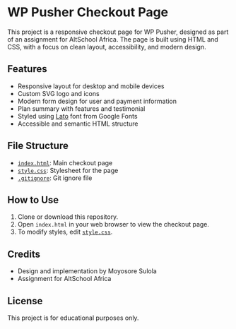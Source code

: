 # WP Pusher Checkout Page

This project is a responsive checkout page for WP Pusher, designed as part of an assignment for AltSchool Africa. The page is built using HTML and CSS, with a focus on clean layout, accessibility, and modern design.

## Features

- Responsive layout for desktop and mobile devices
- Custom SVG logo and icons
- Modern form design for user and payment information
- Plan summary with features and testimonial
- Styled using [Lato](https://fonts.google.com/specimen/Lato) font from Google Fonts
- Accessible and semantic HTML structure

## File Structure

- [`index.html`](index.html): Main checkout page
- [`style.css`](style.css): Stylesheet for the page
- [`.gitignore`](.gitignore): Git ignore file

## How to Use

1. Clone or download this repository.
2. Open `index.html` in your web browser to view the checkout page.
3. To modify styles, edit [`style.css`](style.css).

## Credits

- Design and implementation by Moyosore Sulola
- Assignment for AltSchool Africa

## License

This project is for educational purposes only.
